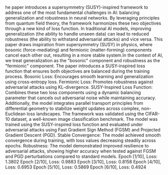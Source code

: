 he paper introduces a supersymmetry (SUSY)-inspired framework to address one of the most fundamental challenges in AI: balancing generalization and robustness in neural networks. By leveraging principles from quantum field theory, the framework harmonizes these two objectives through a new kind of loss function. In traditional AI models, improving generalization (the ability to handle unseen data) can lead to reduced robustness (the ability to withstand adversarial attacks) and vice versa. This paper draws inspiration from supersymmetry (SUSY) in physics, where bosonic (force-mediating) and fermionic (matter-forming) components cancel each other out, resulting in a more stable system.In the context of AI, we treat generalization as the "bosonic" component and robustness as the "fermionic" component. The paper introduces a SUSY-inspired loss function that ensures both objectives are balanced during the training process.  Bosonic Loss: Encourages smooth learning and generalization using cross-entropy loss. Fermionic Loss: Promotes robustness against adversarial attacks using KL-divergence. SUSY-Inspired Loss Function: Combines these two loss components using a dynamic balancing parameter that cancels out adversarial noise while maintaining accuracy. Additionally, the model integrates parallel transport principles from differential geometry to stabilize weight updates across complex, non-Euclidean loss landscapes. The framework was validated using the CIFAR-10 dataset, a well-known image classification benchmark. The model was trained using the SUSY-inspired loss function and evaluated under adversarial attacks using Fast Gradient Sign Method (FGSM) and Projected Gradient Descent (PGD). Stable Convergence: The model achieved smooth convergence during training, with loss values decreasing steadily across epochs. Robustness: The model demonstrated improved resilience to adversarial attacks, showing higher accuracy when tested against FGSM and PGD perturbations compared to standard models. Epoch [1/10], Loss: 1.3802
Epoch [2/10], Loss: 0.9883
Epoch [3/10], Loss: 0.8158
Epoch [4/10], Loss: 0.6953
Epoch [5/10], Loss: 0.5869
Epoch [6/10], Loss: 0.4924
